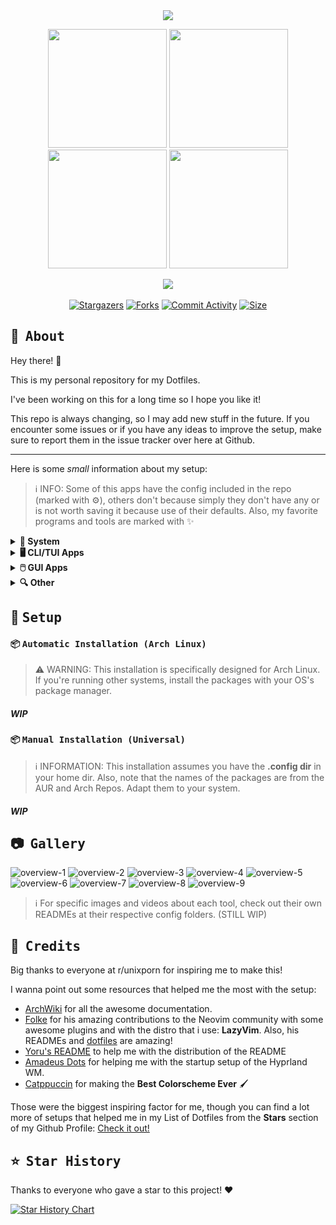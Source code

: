 <div align="center">
<a href=""><img src="./assets/images/dotfiles-title.png"></a>
</div>

<div align="center">

<a href="#herb--about"><img width="190px" src="./assets/images/dotfiles-about.png"></a>
<a href="#wrench--setup"><img width="190px" src="./assets/images/dotfiles-setup.png"></a>
<a href="#camera--gallery"><img width="190px" src="./assets/images/dotfiles-gallery.png"></a>
<a href="#tada--credits"><img width="190px" src="./assets/images/dotfiles-credits.png"></a>

</div>

<div align="center">

<img src="./assets/images/big-showcase.png">

</div>

<br>

<div align="center">
	<a href="https://github.com/Matt-FTW/dotfiles/stargazers"><img alt="Stargazers" src="https://img.shields.io/github/stars/Matt-FTW/dotfiles?style=for-the-badge&logo=starship&color=C9CBFF&logoColor=D9E0EE&labelColor=302D41"></a>
	<a href="https://github.com/Matt-FTW/dotfiles/issues"><img alt="Forks" src="https://img.shields.io/github/issues/Matt-FTW/dotfiles?style=for-the-badge&logo=gitbook&color=B5E8E0&logoColor=D9E0EE&labelColor=302D41"></a>
  <a href="https://github.com/Matt-FTW/dotfiles/commits/main/"><img alt="Commit Activity" src="https://img.shields.io/github/commit-activity/m/Matt-FTW/dotfiles/main?style=for-the-badge&logo=github&color=F2CDCD&logoColor=D9E0EE&labelColor=302D41"/></a>
	<a href="https://github.com/Matt-FTW/dotfiles"><img alt="Size" src="https://img.shields.io/github/repo-size/Matt-FTW/dotfiles?style=for-the-badge&logo=discord&color=DDB6F2&logoColor=D9E0EE&labelColor=302D41"></a>
</div>

## :herb: ‎ <samp>About</samp>

Hey there! :wave:

This is my personal repository for my Dotfiles.

I've been working on this for a long time so I hope you like it!

This repo is always changing, so I may add new stuff in the future. If you encounter some issues or if you have any ideas to improve the setup, make sure to report them in the issue tracker over here at Github.

---

Here is some _small_ information about my setup:

> :information_source: INFO: Some of this apps have the config included in the repo (marked with :gear:), others don't because simply they don't have any or is not worth saving it because use of their defaults. Also, my favorite programs and tools are marked with :sparkles:

<details>
  <summary><b>🐧 System</b></summary>

- **OS**: [Arch Linux](https://archlinux.org/) :sparkles: ([btw](https://www.reddit.com/r/archlinux/comments/6hv94x/has_anyone_seen_arch/))
- **Package Manager**: [Pacman](https://wiki.archlinux.org/title/Pacman) ([Config](../.config/pacman/)) :gear:
- **AUR Helper**: [yay](https://github.com/Jguer/yay) :sparkles: ([Config](../.config/yay/)) :gear:
- **Window Manager**: [Hyprland](https://hyprland.org/) :sparkles: ([Config](../.config/hypr/)) :gear:
- **Panel**: [Waybar](https://github.com/Alexays/Waybar) :sparkles: ([Config](../.config/waybar/)) :gear:
- **Terminal Emulator**: [Kitty](https://sw.kovidgoyal.net/kitty/) :sparkles: ([Config](../.config/kitty/)) :gear:
- **Notification Daemon/Center**: [swaync](https://github.com/ErikReider/SwayNotificationCenter) ([Config](../.config/swaync/)) :gear:
- **Application Launcher**: [Rofi](https://github.com/lbonn/rofi) :sparkles: ([Config](../.config/rofi/)) :gear:
- **Audio Daemon**: [Pipewire](https://pipewire.org/) ([Config](../.config/pipewire/)) :gear:
- **Firewall**: [ufw](https://wiki.archlinux.org/title/ufw)
- **Clipboard Manager**: [wl-clipboard](https://github.com/bugaevc/wl-clipboard) (with [cliphist](https://github.com/sentriz/cliphist))
- **Wallpaper Switcher**: [swww](https://github.com/Horus645/swww)
- **Lock Screen**: [swaylock-effects](https://github.com/jirutka/swaylock-effects) ([Config](../.config/swaylock/)) :gear:
- **Idle Timeout**: [swayidle](https://github.com/swaywm/swayidle) ([Config](../.config/swayidle/)) :gear:
- **Color Picker**: [Hyprpicker](https://github.com/hyprwm/hyprpicker)
- **Recording Tool**: [wf-recorder](https://github.com/ammen99/wf-recorder)
- **Screenshot Tool**: [Hyprshot](https://github.com/Gustash/Hyprshot)
- **Screenshot Editor**: [Swappy](https://github.com/jtheoof/swappy) ([Config](../.config/swappy/)) :gear:
- **Logout Menu**: [wleave](https://github.com/AMNatty/wleave) ([Config](../.config/wleave/)) :gear:

</details>

<details>
  <summary><b>🖥️ CLI/TUI Apps</b></summary>

- **Shell**: [Fish](https://fishshell.com/) :sparkles: ([Config](../.config/fish/)) :gear:
- **Shell Prompt**: [Starship](https://starship.rs/) ([Config](../.config/starship/)) :gear:
- **Shell History**: [Atuin](https://github.com/atuinsh/atuin) ([Config](../.config/atuin/)) :gear:
- **CD Replacement**: [zoxide](https://github.com/ajeetdsouza/zoxide) :sparkles:
- **LS Replacement**: [eza](https://github.com/eza-community/eza)
- **Cat Replacement**: [bat](https://github.com/sharkdp/bat) ([Config](../.config/bat/)) :gear:
- **Help Pages**: [Navi](https://github.com/denisidoro/navi) / [TLDR](https://tldr.sh/) ([Config](../.config/navi/)) :gear:
- **Fuzzy File Finder**: [fzf](https://github.com/junegunn/fzf) :sparkles:
- **Fuzzy Word Finder**: [Ripgrep](https://github.com/BurntSushi/ripgrep) ([Config](../.config/rg/)) :gear:
- **Editor**: [Neovim](https://neovim.io/) :sparkles: ([Config](../.config/nvim/)) :gear:
- **File Manager**: [Yazi](https://yazi-rs.github.io/) :sparkles: ([Config](../.config/yazi/)) :gear:
- **Git UI**: [Lazygit](https://github.com/jesseduffield/lazygit) :sparkles: ([Config](../.config/lazygit/)) :gear:
- **Npm Manager UI**: [Lazynpm](https://github.com/jesseduffield/lazynpm)
- **Docker UI**: [Lazydocker](https://github.com/jesseduffield/lazydocker)
- **Arch Package Search UI**: [Pacseek](https://github.com/moson-mo/pacseek) ([Config](../.config/pacseek/)) :gear:
- **Update Tool**: [Topgrade](https://github.com/topgrade-rs/topgrade) ([Config](../.config/topgrade/)) :gear:
- **Audio Visualizer**: [Cava](https://github.com/karlstav/cava) ([Config](../.config/cava/)) :gear:
- **System Monitor**: [btop](https://github.com/aristocratos/btop) ([Config](../.config/btop/)) :gear:
- **GPU Monitor**: [nvtop](https://github.com/Syllo/nvtop)
- **System Fetch**: [Neofetch](https://github.com/dylanaraps/neofetch) ([Config](../.config/neofetch/)) :gear:
- **Git Fetch**: [Onefetch](https://github.com/o2sh/onefetch)
- **Keybindings TUI**: [Keyb](https://github.com/kencx/keyb) :sparkles: ([Config](../.config/keyb/)) :gear:

</details>

<details>
  <summary><b>🖱️ GUI Apps</b></summary>

- **Music Player**: [Spotify](https://open.spotify.com/) (patched with [Spicetify](https://spicetify.app/)) ([Config](../.config/spicetify/)) :gear:
- **Web Browser**: [Librewolf](https://librewolf.net/) :sparkles: ([Config](../.config/browser/)) :gear:
- **Messaging App**: [Discord](https://discord.com/) (patched with [BetterDiscord](https://betterdiscord.app/)) ([Config](../.config/BetterDiscord/)) :gear:
- **Email Client**: [Thunderbird](https://www.thunderbird.net/)
- **PDF Viewer**: [Zathura](https://pwmt.org/projects/zathura/) ([Config](../.config/zathura/)) :gear:
- **Note Taking App**: [Obsidian](https://obsidian.md/) :sparkles:
- **Video Player**: [Celluloid](https://celluloid-player.github.io/) ([MPV](https://mpv.io/) frontend) ([Config](../.config/mpv/)) :gear:
- **Image Viewer**: [geeqie](https://www.geeqie.org/) ([Config](../.config/geeqie/)) :gear:
- **File Manager**: [Nemo](https://community.linuxmint.com/software/view/nemo)
- **Audio Effects**: [Easyeffects](https://github.com/wwmm/easyeffects)
- **Image Editor**: [Krita](https://krita.org/)
- **Paint Tool**: [Pinta](https://www.pinta-project.com/)
- **VM Manager**: [Virt-Manager](https://virt-manager.org/) ([QEMU](https://www.qemu.org/))
- **Recording Program**: [OBS](https://obsproject.com/)
- **Office Apps**: [LibreOffice](https://www.libreoffice.org/) ([Config](../.config/libreoffice/4/user/config/)) :gear:

</details>

<details>
  <summary><b>🔍 Other</b></summary>

- **Colorscheme**: [Catppuccin Macchiato](https://github.com/catppuccin/catppuccin) :sparkles:
- **Font**: [JetBrainsMono Nerd Font](https://www.jetbrains.com/es-es/lp/mono/)
- **Dotfiles Manager**: [yadm](https://yadm.io/) :sparkles: ([Config](../.config/yadm/)) :gear:
- **Automatic System Deployment**: [Ansible](https://www.ansible.com/) :sparkles: ([Config](../.config/ansible/)) :gear:

</details>

## :wrench: ‎ <samp>Setup</samp>

#### :package: <samp>Automatic Installation (Arch Linux)</samp>

> :warning: WARNING: This installation is specifically designed for Arch Linux. If you're running other systems, install the packages with your OS's package manager.

##### WIP

#### :package: <samp>Manual Installation (Universal) </samp>

> :information_source: INFORMATION: This installation assumes you have the **.config dir** in your home dir. Also, note that the names of the packages are from the AUR and Arch Repos. Adapt them to your system.

##### WIP

## :camera: ‎ <samp>Gallery</samp>

![overview-1](./assets/images/overview-1.png)
![overview-2](./assets/images/overview-2.png)
![overview-3](./assets/images/overview-3.png)
![overview-4](./assets/images/overview-4.png)
![overview-5](./assets/images/overview-5.png)
![overview-6](./assets/images/overview-6.png)
![overview-7](./assets/images/overview-7.png)
![overview-8](./assets/images/overview-8.png)
![overview-9](./assets/images/overview-9.png)

> :information_source: For specific images and videos about each tool, check out their own READMEs at their respective config folders. (STILL WIP)

## :tada: ‎ <samp>Credits</samp>

Big thanks to everyone at r/unixporn for inspiring me to make this!

I wanna point out some resources that helped me the most with the setup:

- [ArchWiki](https://wiki.archlinux.org/) for all the awesome documentation.
- [Folke](https://github.com/folke) for his amazing contributions to the Neovim community with some awesome plugins and with the distro that i use: **LazyVim**. Also, his READMEs and [dotfiles](https://github.com/folke/dot) are amazing!
- [Yoru's README](https://github.com/rxyhn/yoru/tree/main) to help me with the distribution of the README
- [Amadeus Dots](https://github.com/AmadeusWM/dotfiles-hyprland) for helping me with the startup setup of the Hyprland WM.
- [Catppuccin](https://github.com/catppuccin/catppuccin) for making the **Best Colorscheme Ever** 🖌️

Those were the biggest inspiring factor for me, though you can find a lot more of setups that helped me in my List of Dotfiles from the **Stars** section of my Github Profile: [Check it out!](https://github.com/stars/Matt-FTW/lists/paintbrush-theming-dots)

## :star: ‎ <samp>Star History</samp>

Thanks to everyone who gave a star to this project! ❤️

<a href="https://star-history.com/#Matt-FTW/dotfiles&Timeline">
  <picture>
    <source media="(prefers-color-scheme: dark)" srcset="https://api.star-history.com/svg?repos=Matt-FTW/dotfiles&type=Timeline&theme=dark" />
    <source media="(prefers-color-scheme: light)" srcset="https://api.star-history.com/svg?repos=Matt-FTW/dotfiles&type=Timeline" />
    <img alt="Star History Chart" src="https://api.star-history.com/svg?repos=Matt-FTW/dotfiles&type=Timeline" />
  </picture>
</a>

